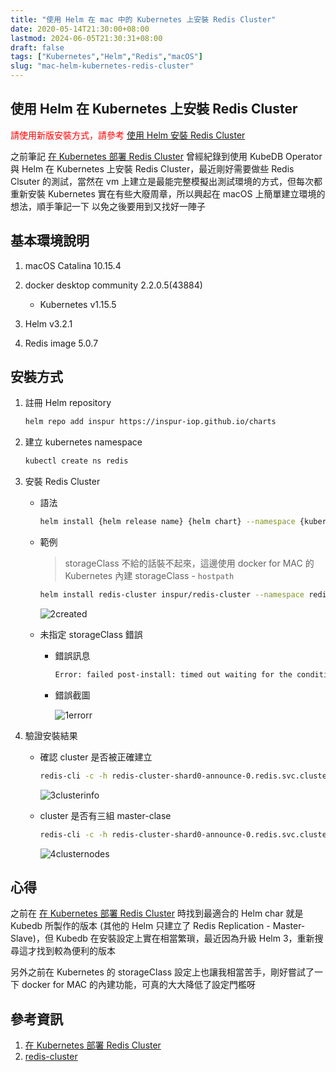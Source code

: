 ```yaml
---
title: "使用 Helm 在 mac 中的 Kubernetes 上安裝 Redis Cluster"
date: 2020-05-14T21:30:00+08:00
lastmod: 2024-06-05T21:30:31+08:00
draft: false
tags: ["Kubernetes","Helm","Redis","macOS"]
slug: "mac-helm-kubernetes-redis-cluster"
---
```


## 使用 Helm 在 Kubernetes 上安裝 Redis Cluster

<span style="color:red">請使用新版安裝方式，請參考 [使用 Helm 安裝 Redis Cluster](/helm-redis-cluster/) </style>

之前筆記 [在 Kubernetes 部署 Redis Cluster](/kubernetes-redis-cluster/) 曾經紀錄到使用 KubeDB Operator 與 Helm 在 Kubernetes 上安裝 Redis Cluster，最近剛好需要做些 Redis Clsuter 的測試，當然在 vm 上建立是最能完整模擬出測試環境的方式，但每次都重新安裝 Kubernetes 實在有些大廢周章，所以興起在 macOS 上簡單建立環境的想法，順手筆記一下  以免之後要用到又找好一陣子

## 基本環境說明

1. macOS Catalina 10.15.4
2. docker desktop community 2.2.0.5(43884)

    - Kubernetes v1.15.5

3. Helm v3.2.1
4. Redis image 5.0.7

## 安裝方式

1. 註冊 Helm repository

    ```bash
    helm repo add inspur https://inspur-iop.github.io/charts
    ```

2. 建立 kubernetes namespace

    ```bash
    kubectl create ns redis
    ```

3. 安裝 Redis Cluster

    - 語法

        ```bash
        helm install {helm release name} {helm chart} --namespace {kuberrnetes namespace} --set persistentVolume.storageClass={kubernetes storageClass}
        ```

    - 範例

        > storageClass 不給的話裝不起來，這邊使用 docker for MAC 的 Kubernetes 內建 storageClass - `hostpath`

        ```bash
        helm install redis-cluster inspur/redis-cluster --namespace redis --set persistentVolume.storageClass=hostpath
        ```

        ![2created](https://user-images.githubusercontent.com/3851540/81954996-215a6d80-963c-11ea-93f4-d4f561295009.jpg)

    - 未指定 storageClass 錯誤

        - 錯誤訊息

            ```txt
            Error: failed post-install: timed out waiting for the condition
            ```

        - 錯誤截圖

            ![1errorr](https://user-images.githubusercontent.com/3851540/81954993-20294080-963c-11ea-82c9-dabb00baabe0.jpg)

4. 驗證安裝結果

    - 確認 cluster 是否被正確建立

        ```bash
        redis-cli -c -h redis-cluster-shard0-announce-0.redis.svc.cluster.local -p 6379 cluster info
        ```

        ![3clusterinfo](https://user-images.githubusercontent.com/3851540/81955001-228b9a80-963c-11ea-8fe4-0590bb0f46fd.jpg)

    - cluster 是否有三組 master-clase

        ```bash
        redis-cli -c -h redis-cluster-shard0-announce-0.redis.svc.cluster.local -p 6379 cluster nodes
        ```

        ![4clusternodes](https://user-images.githubusercontent.com/3851540/81955002-23243100-963c-11ea-95ea-2df0eff91dad.jpg)

## 心得

之前在 [在 Kubernetes 部署 Redis Cluster](/kubernetes-redis-cluster/) 時找到最適合的 Helm char 就是 Kubedb 所製作的版本 (其他的 Helm 只建立了 Redis Replication - Master-Slave)，但 Kubedb 在安裝設定上實在相當繁瑣，最近因為升級 Helm 3，重新搜尋這才找到較為便利的版本

另外之前在 Kubernetes 的 storageClass 設定上也讓我相當苦手，剛好嘗試了一下 docker for MAC 的內建功能，可真的大大降低了設定門檻呀

## 參考資訊

1. [在 Kubernetes 部署 Redis Cluster](/kubernetes-redis-cluster/)
2. [redis-cluster](https://hub.helm.sh/charts/inspur/redis-cluster)

